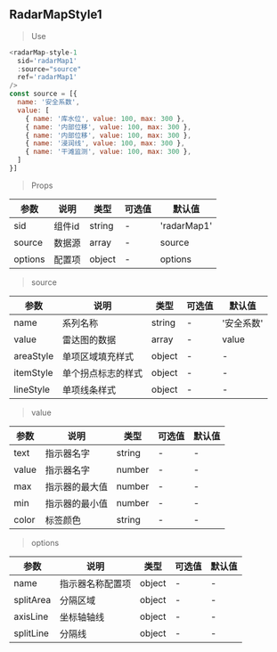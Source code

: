 ## RadarMapStyle1

> Use
```javascript
<radarMap-style-1
  sid='radarMap1'
  :source="source"
  ref='radarMap1'
/>
const source = [{
  name: '安全系数',
  value: [
    { name: '库水位', value: 100, max: 300 },
    { name: '内部位移', value: 100, max: 300 },
    { name: '内部位移', value: 100, max: 300 },
    { name: '浸润线', value: 100, max: 300 },
    { name: '干滩监测', value: 100, max: 300 },
  ]
}]
```

> Props

参数|说明|类型|可选值|默认值
-|-|-|-|-|
sid|组件id|string|-|'radarMap1'
source|数据源|array|-|source
options|配置项|object|-|options

> source

参数|说明|类型|可选值|默认值
-|-|-|-|-|
name|系列名称|string|-|'安全系数'
value|雷达图的数据|array|-|value
areaStyle|单项区域填充样式|object|-|-
itemStyle|单个拐点标志的样式|object|-|-
lineStyle|单项线条样式|object|-|-

> value

参数|说明|类型|可选值|默认值
-|-|-|-|-|
text|指示器名字|string|-|-
value|指示器名字|number|-|-
max|指示器的最大值|number|-|-
min|指示器的最小值|number|-|-
color|标签颜色|string|-|-

> options

参数|说明|类型|可选值|默认值
-|-|-|-|-|
name|指示器名称配置项|object|-|-
splitArea|分隔区域|object|-|-
axisLine|坐标轴轴线|object|-|-
splitLine|分隔线|object|-|-
